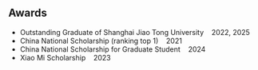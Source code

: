 ## Awards

<ul style="margin:0 0 5px;">
  <li><autocolor>Outstanding Graduate of Shanghai Jiao Tong University &nbsp;&nbsp; 2022, 2025</autocolor></li>
  <li><autocolor>China National Scholarship (ranking top 1) &nbsp;&nbsp; 2021 <autocolor></li>
  <li><autocolor>China National Scholarship for Graduate Student &nbsp;&nbsp; 2024 </autocolor></li>
  <li><autocolor>Xiao Mi Scholarship &nbsp;&nbsp; 2023 </autocolor></li> 
</ul>

